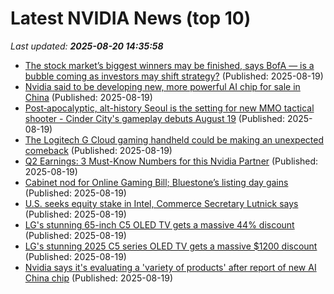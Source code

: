 # Latest NVIDIA News (top 10)
_Last updated: **2025-08-20 14:35:58**_

- [The stock market’s biggest winners may be finished, says BofA — is a bubble coming as investors may shift strategy?](https://economictimes.indiatimes.com/news/international/us/us-stock-news-market-bank-of-america-stock-market-forecast-2025-is-tech-stock-rally-a-bubble-2025/articleshow/123387613.cms) (Published: 2025-08-19)
- [Nvidia said to be developing new, more powerful AI chip for sale in China](https://biztoc.com/x/82dc789fcfdb3eb2) (Published: 2025-08-19)
- [Post‑apocalyptic, alt-history Seoul is the setting for new MMO tactical shooter - Cinder City's gameplay debuts August 19](https://www.notebookcheck.net/Post-apocalyptic-alt-history-Seoul-is-the-setting-for-new-MMO-tactical-shooter-Cinder-City-s-gameplay-debuts-August-19.1090208.0.html) (Published: 2025-08-19)
- [The Logitech G Cloud gaming handheld could be making an unexpected comeback](https://www.pockettactics.com/logitech-g-cloud-comeback) (Published: 2025-08-19)
- [Q2 Earnings: 3 Must-Know Numbers for this Nvidia Partner](https://biztoc.com/x/f670630e8bd0fbc1) (Published: 2025-08-19)
- [Cabinet nod for Online Gaming Bill; Bluestone’s listing day gains](https://economictimes.indiatimes.com/tech/newsletters/tech-top-5/cabinet-nod-for-online-gaming-bill-bluestones-listing-day-gains/articleshow/123389479.cms) (Published: 2025-08-19)
- [U.S. seeks equity stake in Intel, Commerce Secretary Lutnick says](https://www.nbcnews.com/business/corporations/intel-equity-stake-trump-administration-rcna225814) (Published: 2025-08-19)
- [LG's stunning 65-inch C5 OLED TV gets a massive 44% discount](https://www.notebookcheck.net/LG-s-stunning-65-inch-C5-OLED-TV-gets-a-massive-44-discount.1089852.0.html) (Published: 2025-08-19)
- [LG's stunning 2025 C5 series OLED TV gets a massive $1200 discount](https://www.notebookcheck.net/LG-s-stunning-2025-C5-series-OLED-TV-gets-a-massive-1-200-discount.1089852.0.html) (Published: 2025-08-19)
- [Nvidia says it's evaluating a 'variety of products' after report of new AI China chip](https://biztoc.com/x/0d9a49db5178460c) (Published: 2025-08-19)
